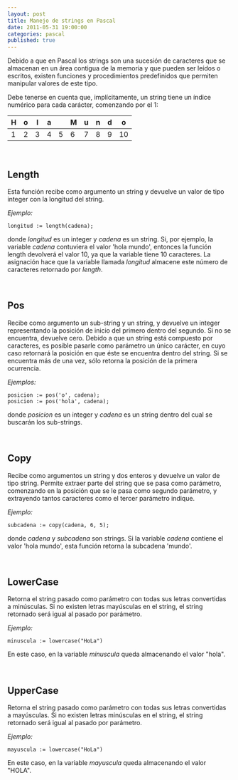 ```yaml
---
layout: post
title: Manejo de strings en Pascal
date: 2011-05-31 19:00:00
categories: pascal
published: true
---
```


Debido a que en Pascal los strings son una sucesión de caracteres que se almacenan en un área contigua de la memoria y que pueden ser leídos o escritos, existen funciones y procedimientos predefinidos que permiten manipular valores de este tipo.

Debe tenerse en cuenta que, implícitamente, un string tiene un índice numérico para cada carácter, comenzando por el 1:

|H|o|l|a| |M|u|n|d|o|
|---|---|---|---|---|---|---|---|---|---|
|1|2|3|4|5|6|7|8|9|10|

&nbsp;

## **Length**

Esta función recibe como argumento un string y devuelve un valor de tipo integer con la longitud del string.

_Ejemplo:_

<pre><code>longitud := length(cadena);</code></pre>

donde _longitud_ es un integer y _cadena_ es un string. Si, por ejemplo, la variable _cadena_ contuviera el valor 'hola mundo', entonces la función length devolverá el valor 10, ya que la variable tiene 10 caracteres. La asignación hace que la variable llamada _longitud_ almacene este número de caracteres retornado por _length_.

&nbsp;

## **Pos**

Recibe como argumento un sub-string y un string, y devuelve un integer representando la posición de inicio del primero dentro del segundo. Si no se encuentra, devuelve cero. Debido a que un string está compuesto por caracteres, es posible pasarle como parámetro un único carácter, en cuyo caso retornará la posición en que éste se encuentra dentro del string. Si se encuentra más de una vez, sólo retorna la posición de la primera ocurrencia.

_Ejemplos:_

<pre><code>posicion := pos('o', cadena);
posicion := pos('hola', cadena);</code></pre>

donde _posicion_ es un integer y _cadena_ es un string dentro del cual se buscarán los sub-strings.

&nbsp;

## **Copy**

Recibe como argumentos un string y dos enteros y devuelve un valor de tipo string. Permite extraer parte del string que se pasa como parámetro, comenzando en la posición que se le pasa como segundo parámetro, y extrayendo tantos caracteres como el tercer parámetro indique.

_Ejemplo:_

<pre><code>subcadena := copy(cadena, 6, 5);</code></pre>

donde _cadena_ y _subcadena_ son strings. Si la variable _cadena_ contiene el valor 'hola mundo', esta función retorna la subcadena 'mundo'.

&nbsp;

## LowerCase

Retorna el string pasado como parámetro con todas sus letras convertidas a minúsculas. Si no existen letras mayúsculas en el string, el string retornado será igual al pasado por parámetro.

_Ejemplo:_

<pre><code>minuscula := lowercase("HoLa")</code></pre>

En este caso, en la variable _minuscula_ queda almacenando el valor "hola".

&nbsp;

## UpperCase

Retorna el string pasado como parámetro con todas sus letras convertidas a mayúsculas. Si no existen letras minúsculas en el string, el string retornado será igual al pasado por parámetro.

_Ejemplo:_

<pre><code>mayuscula := lowercase("HoLa")</code></pre>

En este caso, en la variable _mayuscula_ queda almacenando el valor "HOLA".

&nbsp;
